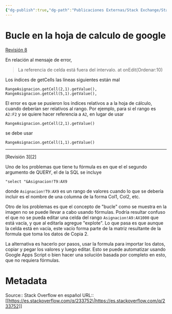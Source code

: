 ```yaml
---
{"dg-publish":true,"dg-path":"Publicaciones Externas/Stack Exchange/Stack Overflow en español/es.stackoverflow.com-233752.md","permalink":"/publicaciones-externas/stack-exchange/stack-overflow-en-espanol/es-stackoverflow-com-233752/","title":"Bucle en la hoja de calculo de google","hide":true,"noteIcon":"\"0\"","created":"2024-04-03T12:49:10.506-06:00","updated":"2024-04-05T16:43:54.718-06:00"}
---
```


# Bucle en la hoja de calculo de google

[Revisión 8][1]  

En relación al mensaje de error, 

> La referencia de celda está fuera del intervalo. at onEdit(Ordenar:10)

Los índices de getCells las líneas siguientes están mal

    RangeAsignacion.getCell(2,1).getValue(),
    RangeAsignacion.getCell(5,1).getValue(),


El error es que se pusieron los índices relativos a a la hoja de cálculo, cuando deberían ser relativos al rango. Por ejemplo, para si el rango es `A2:F2` y se quiere hacer referencia a `A2`, en lugar de usar 

    RangeAsignacion.getCell(2,1).getValue()

se debe usar

    RangeAsignacion.getCell(1,1).getValue()



<hr>
[Revisión 3][2]  

Uno de los problemas que tiene tu fórmula es en que el el segundo argumento de QUERY, el de la SQL se incluye

`"select "&Asignacion!T9:AX9` 

donde `Asignacion!T9:AX9` es un rango de valores cuando lo que se debería incluir es el nombre de una columna de la forma Col1, Col2, etc.

Otro de los problemas es que el concepto de "bucle" como se muestra en la imagen no se puede llevar a cabo usando fórmulas. Podría resultar confuso el que no se pueda editar una celda del rango `Asignacion!A9:AX1000` que está vacía, y que al editarla agregue "explote". Lo que pasa es que aunque la celda está en vacía, este vacío forma parte de la matriz resultante de la formula que toma los datos de Copia 2.

La alternativa es hacerlo por pasos, usar la formula para importar los datos, copiar y pegar los valores y luego editar. Esto se puede automatizar usando Google Apps Script o bien hacer una solución basada por completo en esto, que no requiera fórmulas.


  [1]: https://es.stackoverflow.com/revisions/233480/8
  [2]: https://es.stackoverflow.com/revisions/233480/3

# Metadata
Source:: Stack Overflow en español
URL:: [[https://es.stackoverflow.com/q/233752\|https://es.stackoverflow.com/q/233752]]

